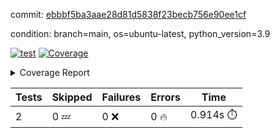 commit: [ebbbf5ba3aae28d81d5838f23becb756e90ee1cf](https://github.com/rcmdnk/s3-reader/tree/ebbbf5ba3aae28d81d5838f23becb756e90ee1cf)

condition: branch=main, os=ubuntu-latest, python_version=3.9

[![test](https://github.com/rcmdnk/s3-reader/actions/workflows/test.yml/badge.svg)](https://github.com/rcmdnk/s3-reader/actions/runs/9601054173)
<a href="https://github.com/rcmdnk/s3-reader/blob/ebbbf5ba3aae28d81d5838f23becb756e90ee1cf/README.md"><img alt="Coverage" src="https://img.shields.io/badge/Coverage-36%25-red.svg" /></a><details><summary>Coverage Report </summary><table><tr><th>File</th><th>Stmts</th><th>Miss</th><th>Cover</th><th>Missing</th></tr><tbody><tr><td colspan="5"><b>src/s3_reader</b></td></tr><tr><td>&nbsp; &nbsp;<a href="https://github.com/rcmdnk/s3-reader/blob/ebbbf5ba3aae28d81d5838f23becb756e90ee1cf/src/s3_reader/file.py">file.py</a></td><td>89</td><td>60</td><td>33%</td><td><a href="https://github.com/rcmdnk/s3-reader/blob/ebbbf5ba3aae28d81d5838f23becb756e90ee1cf/src/s3_reader/file.py#L59-L62">59&ndash;62</a>, <a href="https://github.com/rcmdnk/s3-reader/blob/ebbbf5ba3aae28d81d5838f23becb756e90ee1cf/src/s3_reader/file.py#L65">65</a>, <a href="https://github.com/rcmdnk/s3-reader/blob/ebbbf5ba3aae28d81d5838f23becb756e90ee1cf/src/s3_reader/file.py#L68-L75">68&ndash;75</a>, <a href="https://github.com/rcmdnk/s3-reader/blob/ebbbf5ba3aae28d81d5838f23becb756e90ee1cf/src/s3_reader/file.py#L78-L80">78&ndash;80</a>, <a href="https://github.com/rcmdnk/s3-reader/blob/ebbbf5ba3aae28d81d5838f23becb756e90ee1cf/src/s3_reader/file.py#L84-L90">84&ndash;90</a>, <a href="https://github.com/rcmdnk/s3-reader/blob/ebbbf5ba3aae28d81d5838f23becb756e90ee1cf/src/s3_reader/file.py#L94-L98">94&ndash;98</a>, <a href="https://github.com/rcmdnk/s3-reader/blob/ebbbf5ba3aae28d81d5838f23becb756e90ee1cf/src/s3_reader/file.py#L103-L148">103&ndash;148</a>, <a href="https://github.com/rcmdnk/s3-reader/blob/ebbbf5ba3aae28d81d5838f23becb756e90ee1cf/src/s3_reader/file.py#L151-L165">151&ndash;165</a></td></tr><tr><td><b>TOTAL</b></td><td><b>94</b></td><td><b>60</b></td><td><b>36%</b></td><td>&nbsp;</td></tr></tbody></table></details>

| Tests | Skipped | Failures | Errors | Time |
| ----- | ------- | -------- | -------- | ------------------ |
| 2 | 0 :zzz: | 0 :x: | 0 :fire: | 0.914s :stopwatch: |

